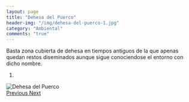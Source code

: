 ```yaml
---
layout: page
title: "Dehesa del Puerco"
header-img: "/img/dehesa-del-puerco-1.jpg"
category: "Ambiental"
comments: "true"
---
```



Basta zona cubierta de dehesa en tiempos antiguos de la que apenas quedan restos diseminados  aunque sigue conociendose el entorno con dicho nombre.



<div id="myCarousel" class="carousel slide" data-ride="carousel">
  <!-- Indicators -->
  <ol class="carousel-indicators">
    <li data-target="#myCarousel" data-slide-to="0" class="active"></li>
  </ol>
  <!-- Wrapper for slides -->
  <div class="carousel-inner" role="listbox">
    <div class="item active">
      <img src="{{ site.github.url }}/img/dehesa-del-puerco-1.jpg" alt="Dehesa del Puerco">
    </div>
  <!-- Left and right controls -->
  <a class="left carousel-control" href="#myCarousel" role="button" data-slide="prev">
    <span class="glyphicon glyphicon-chevron-left" aria-hidden="true"></span>
    <span class="sr-only">Previous</span>
  </a>
  <a class="right carousel-control" href="#myCarousel" role="button" data-slide="next">
    <span class="glyphicon glyphicon-chevron-right" aria-hidden="true"></span>
    <span class="sr-only">Next</span>
  </a>
</div>


